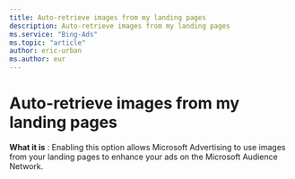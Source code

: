 ```yaml
---
title: Auto-retrieve images from my landing pages
description: Auto-retrieve images from my landing pages
ms.service: "Bing-Ads"
ms.topic: "article"
author: eric-urban
ms.author: eur
---
```


# Auto-retrieve images from my landing pages

**What it is** : Enabling this option allows Microsoft Advertising to use images from your landing pages to enhance your ads on the Microsoft Audience Network.


